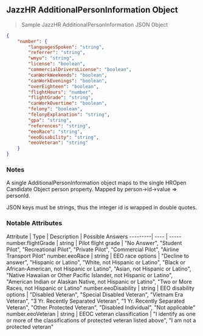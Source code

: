 ## JazzHR AdditionalPersonInformation Object

> Sample JazzHR AdditionalPersonInformation JSON Object

```json
{
    "number": {
        "languagesSpoken": "string",
        "referrer": "string",
        "wmyu": "string",
        "license": "boolean",
        "commercialDriversLicense": "boolean",
        "canWorkWeekends": "boolean",
        "canWorkEvenings": "boolean",
        "overEighteen": "boolean",
        "flightHours": "number",
        "flightGrade": "string",
        "canWorkOvertime": "boolean",
        "felony": "boolean",
        "felonyExplanation": "string",
        "gpa": "string",
        "references": "string",
        "eeoRace": "string",
        "eeoDisability": "string",
        "eeoVeteran": "string"
    }
}

```

### Notes
A single AdditionalPersonInformation object maps to the single HROpen Candidate Object person property. Mapped by person->id->value => personId.

JSON keys must be strings, thus the integer id is wrapped in double quotes.

### Notable Attributes

Attribute | Type | Description | Possible Answers
---------| ---- | -----
number.flightGrade | string | Pilot flight grade | "No Answer", "Student Pilot", "Recreational Pilot", "Private Pilot", "Commercial Pilot", "Airline Transport Pilot"
number.eeoRace | string | EEO race options | "Decline to answer", "Hispanic or Latino", "White, not Hispanic or Latino", "Black or African-American, not Hispanic or Latino", "Asian, not Hispanic or Latino", "Native Hawaiian or Other Pacific Islander, not Hispanic or Latino", "American Indian or Alaskan Native, not Hispanic or Latino", "Two or More Races, not Hispanic or Latino"
number.eeoDisability | string | EEO disability options | "Disabled Veteran", "Special Disabled Veteran", "Vietnam Era Veteran", "3 Yr. Recently Separated Veteran", "1 Yr. Recently Separated Veteran", "Other Protected Veteran", "Disabled Individual", "Not applicable"
number.eeoVeteran | string | EEOC veteran classification | "I identify as one or more of the classifications of protected veteran listed above", "I am not a protected veteran"